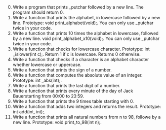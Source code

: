 0. Write a program that prints _putchar followed by a new line. The program should return 0.
1. Write a function that prints the alphabet, in lowercase followed by a new line. Prototype: void print_alphabet(void);. You can only use _putchar twice in your code.
2. Write a function that prints 10 times the alphabet in lowercase, followed by a new line. void print_alphabet_x10(void);. You can only use _putchar twice in your code.
3. Write a function that checks for lowercase character. Prototype: int _islower(int c);. Return 1 if c is lowercase. Returns 0 otherwise.
4. Write a function that checks if a character is an alphabet character whether lowercase or uppercase.
5. Write a function that prints the sign of a number.
6. Write a function that computes the absolute value of an integer. Prototype: int _abs(int);.
7. Write a function that prints the last digit of a number.
8. Write a function that prints every minute of the day of Jack Bauerstarting from 00:00 to 23:59.
9. Write a function that prints the 9 times table starting with 0.
10. Write a function that adds two integers and returns the result. Prototype: int add(int, int);.
11. Write a function that prints all natural numbers from n to 98, followe by a new line. Prototype: void print_to_98(int n);.
